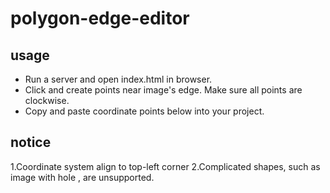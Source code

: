# polygon-edge-editor

## usage
- Run a server and open index.html in browser.
- Click and create points near image's edge. Make sure all points are clockwise.
- Copy and paste coordinate points below into your project.

## notice
1.Coordinate system align to top-left corner
2.Complicated shapes, such as image with hole , are unsupported.
